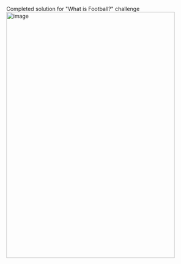 Completed solution for "What is Football?" challenge
<img width="440" height="644" alt="image" src="https://github.com/user-attachments/assets/c973e521-251b-40ba-bbd2-cca64e8bf74a" />

